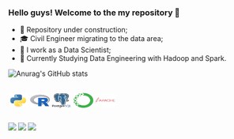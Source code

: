 ### Hello guys! Welcome to the my repository 🤞

- 🚨 Repository under construction; 
- 🎓 Civil Engineer migrating to the data area;
- 💼 I work as a Data Scientist;
- 📖 Currently Studying Data Engineering with Hadoop and Spark.

![Anurag's GitHub stats](https://github-readme-stats.vercel.app/api?username=eunatalialuiza&show_icons=true&theme=radical)

<div style="display: inline_block"><br>
  <img align="center" alt="Nat-Python" height="30" width="40" src="https://raw.githubusercontent.com/devicons/devicon/master/icons/python/python-original.svg">
  <img align="center" alt="Nat-Python" height="30" width="40" src="https://raw.githubusercontent.com/devicons/devicon/master/icons/r/r-original.svg">
  <img align="center" alt="Nat-Python" height="30" width="40" src="https://raw.githubusercontent.com/devicons/devicon/master/icons/postgresql/postgresql-original-wordmark.svg">
  <img align="center" alt="Nat-Python" height="30" width="40" src="https://raw.githubusercontent.com/devicons/devicon/master/icons/anaconda/anaconda-original.svg">
  <img align="center" alt="Nat-Python" height="30" width="40" src="https://raw.githubusercontent.com/devicons/devicon/master/icons/apache/apache-line-wordmark.svg">
</div>
  
  ##
 
<div> 
    <a href="https://www.instagram.com/eunatalia_luiza/" target="_blank"><img src="https://img.shields.io/badge/-Instagram-%23E4405F?style=for-the-badge&logo=instagram&logoColor=white" target="_blank"></a>
    <a href = "mailto:natalia.luiza.mendes@gmail.com"><img src="https://img.shields.io/badge/-Gmail-%23333?style=for-the-badge&logo=gmail&logoColor=white" target="_blank"></a>
  <a href="https://www.linkedin.com/in/natalialuiza-/" target="_blank"><img src="https://img.shields.io/badge/-LinkedIn-%230077B5?style=for-the-badge&logo=linkedin&logoColor=white" target="_blank"></a> 
  
</div>
